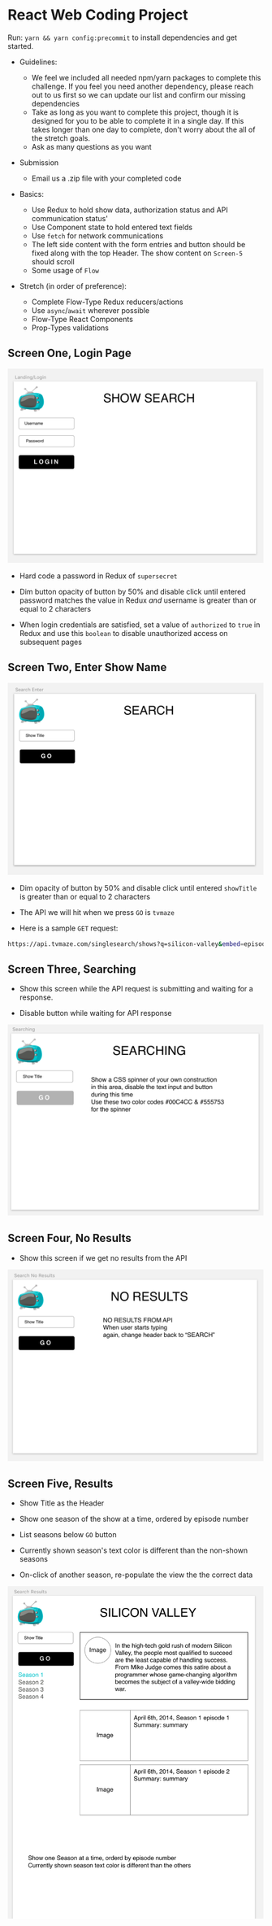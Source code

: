 # React Web Coding Project


Run:
`yarn && yarn config:precommit`
to install dependencies and get started.

* Guidelines:

  * We feel we included all needed npm/yarn packages to complete this challenge.  If you feel you need another dependency, please reach out to us first so we can update our list and confirm our missing dependencies
  * Take as long as you want to complete this project, though it is designed for you to be able to complete it in a single day.  If this takes longer than one day to complete, don't worry about the all of the stretch goals.
  * Ask as many questions as you want


* Submission

  * Email us a .zip file with your completed code


* Basics:

  * Use Redux to hold show data, authorization status and API communication status'
  * Use Component state to hold entered text fields
  * Use `fetch` for network communications
  * The left side content with the form entries and button should be fixed along with the top Header.  The show content on `Screen-5` should scroll
  * Some usage of `Flow`


* Stretch (in order of preference):

  * Complete Flow-Type Redux reducers/actions
  * Use `async`/`await` wherever possible
  * Flow-Type React Components
  * Prop-Types validations

## Screen One, Login Page

![Screen-One](assets/screens/screenOne.png)

* Hard code a password in Redux of `supersecret`

* Dim button opacity of button by 50% and disable click until entered password matches the value in Redux _and_ username is greater than or equal to 2 characters

* When login credentials are satisfied, set a value of `authorized` to `true` in Redux and use this `boolean` to disable unauthorized access on subsequent pages

## Screen Two, Enter Show Name

![Screen-Two](assets/screens/screenTwo.png)

* Dim opacity of button by 50% and disable click until entered `showTitle` is greater than or equal to 2 characters

* The API we will hit when we press `GO` is `tvmaze`

* Here is a sample `GET` request:

```bash
https://api.tvmaze.com/singlesearch/shows?q=silicon-valley&embed=episodes
```

## Screen Three, Searching

* Show this screen while the API request is submitting and waiting for a response.

* Disable button while waiting for API response

![Screen-Three](assets/screens/screenThree.png)

## Screen Four, No Results

* Show this screen if we get no results from the API

![Screen-Four](assets/screens/screenFour.png)

## Screen Five, Results

* Show Title as the Header

* Show one season of the show at a time, ordered by episode number

* List seasons below `GO` button

* Currently shown season's text color is different than the non-shown seasons

* On-click of another season, re-populate the view the the correct data

![Screen-Five](assets/screens/screenFive.png)
